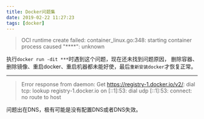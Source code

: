 ```yaml
---
title: Docker问题集
date: 2019-02-22 11:27:23
tags: [docker]
---
```


> OCI runtime create failed: container_linux.go:348: starting container process caused "****": unknown

执行`docker run -dit ***`时遇到这个问题，现在还未找到问题原因，
删除容器、删除镜像、重启docker、重启机器都未能好使，最后`重新安装docker`才恢复正常。

----

> Error response from daemon: Get https://registry-1.docker.io/v2/: dial tcp: lookup registry-1.docker.io on [::1]:53: dial udp [::1]:53: connect: no route to host

问题出在DNS，极有可能是没有配置DNS或者DNS失效。
